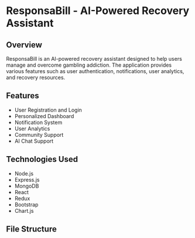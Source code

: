 # ResponsaBill - AI-Powered Recovery Assistant

## Overview
ResponsaBill is an AI-powered recovery assistant designed to help users manage and overcome gambling addiction. The application provides various features such as user authentication, notifications, user analytics, and recovery resources.

## Features
- User Registration and Login
- Personalized Dashboard
- Notification System
- User Analytics
- Community Support
- AI Chat Support

## Technologies Used
- Node.js
- Express.js
- MongoDB
- React
- Redux
- Bootstrap
- Chart.js

## File Structure
